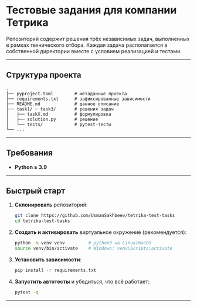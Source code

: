 # Тестовые задания для компании Тетрика

Репозиторий содержит решения трёх независимых задач, выполненных в рамках технического отбора. Каждая задача располагается в собственной директории вместе с условием реализацией и тестами.

---

## Структура проекта

```
.
├── pyproject.toml        # метаданные проекта
├── requirements.txt      # зафиксированные зависимости
├── README.md             # данное описание
├── task1/ ─ task3/       # решения задач
│   ├── taskX.md          # формулировка
│   ├── solution.py       # решение
│   └── tests/            # pytest‑тесты
└── ...
```

---

## Требования

* **Python ≥ 3.9**

---

## Быстрый старт

1. **Склонировать** репозиторий:

   ```bash
   git clone https://github.com/UsmanSakhbeev/tetrika-test-tasks
   cd tetrika-test-tasks
   ```
2. **Создать и активировать** виртуальное окружение (рекомендуется):

   ```bash
   python -m venv venv         # python3 на Linux/macOS
   source venv/bin/activate    # Windows: venv\Scripts\activate
   ```
3. **Установить зависимости**:

   ```bash
   pip install -r requirements.txt
   ```
4. **Запустить автотесты** и убедиться, что всё работает:

   ```bash
   pytest -q
   ```

---
